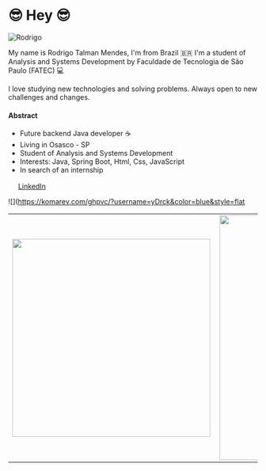 #  😎 Hey  😎

![Rodrigo](https://user-images.githubusercontent.com/69361027/110225780-6a2f2b80-7ec7-11eb-8c65-8dc570748e74.png)


My name is Rodrigo Talman Mendes, I'm from Brazil  🇧🇷 I'm a student of Analysis and Systems Development  by Faculdade de Tecnologia de São Paulo (FATEC) 💻

I love studying new technologies and solving problems. Always open to new challenges and changes.

#### Abstract 
- Future backend Java developer ☕
 - Living in Osasco - SP
 - Student of Analysis and Systems Development 
 - Interests: Java, Spring Boot, Html, Css, JavaScript
 -  In search of an internship


<a href="https://www.linkedin.com/in/rodrigotalman/"><img src="https://user-images.githubusercontent.com/69361027/110225866-3accee80-7ec8-11eb-8e40-8e3c8e36e95e.png" width="16"></img></a> [LinkedIn](https://www.linkedin.com/in/rodrigotalman)  

![](https://komarev.com/ghpvc/?username=yDrck&color=blue&style=flat

<center>
<table>
    <tr>
        <td><img width="400px" align="left" src="https://github-readme-stats.vercel.app/api/top-langs/?username=yDrck&hide=html&layout=compact&theme=buefy" /></td>
        <td><img width="495px" align="left" src="https://github-readme-stats.vercel.app/api?username=yDrck&theme=buefy"/></td>
    </tr>   
</table>
</center>  
 



     
